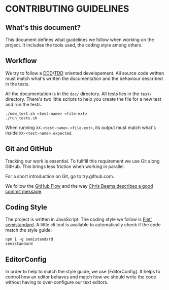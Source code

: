 # CONTRIBUTING GUIDELINES

## What's this document?

This document defines what guidelines we follow when working on the
project. It includes the tools used, the coding style among others.

## Workflow

We try to follow a [DDD]/[TDD] oriented developement. All source code written
must match what's written the documentation and the behaviour described in the
tests.

All the documentation is in the `doc/` directory.
All tests lies in the `test/` directory.
There's two little scripts to help you create the file for a new test and run
the tests.

```
./new_test.sh <test-name> <file-ext>
./run_tests.sh
```

When running `XX-<test-name>.<file-ext>`, its output must match what's inside
`XX-<test-name>.expected`.

## Git and GitHub

Tracking our work is essential. To fullfill this requirement we use Git along
GitHub. This brings less friction when working in parallel.

For a short introduction on Git, go to try.github.com.

We follow the [GitHub Flow] and the way
[Chris Beams describes a good commit message].


## Coding Style

The project is written in JavaScript. The coding style we follow is
[Flet' semistandard]. A little cli tool is available to automatically check if
the code match the style guide:

```
npm i -g semistandard
semistandard
```

## EditorConfig

In order to help to match the style guide, we use [EditorConfig]. It helps to
control how an editor behaves and match how we should write the code without
having to over-configure our text editors.

[DDD]: https://gist.github.com/zsup/9434452
[TDD]: https://en.wikipedia.org/wiki/Test-driven_development
[Flet' semistandard]: https://github.com/Flet/semistandard
[GitHub Flow]: https://guides.github.com/introduction/flow/
[Chris Beams describes a good commit message]: https://chris.beams.io/posts/git-commit/
